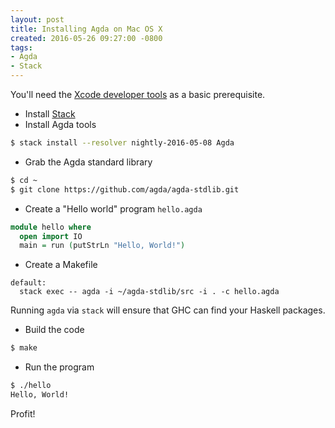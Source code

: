 ```yaml
---
layout: post
title: Installing Agda on Mac OS X
created: 2016-05-26 09:27:00 -0800
tags:
- Agda
- Stack
---
```


You'll need the [Xcode developer tools][xcode] as a basic prerequisite.

* Install [Stack][stack]
* Install Agda tools

```bash
$ stack install --resolver nightly-2016-05-08 Agda
```

* Grab the Agda standard library

```bash
$ cd ~
$ git clone https://github.com/agda/agda-stdlib.git
```

* Create a "Hello world" program `hello.agda`

```agda
module hello where
  open import IO
  main = run (putStrLn "Hello, World!")
```

* Create a Makefile

```gnumake
default:
  stack exec -- agda -i ~/agda-stdlib/src -i . -c hello.agda
```

Running `agda` via `stack` will ensure that GHC can find your Haskell packages.

* Build the code

```bash
$ make
```

* Run the program

```bash
$ ./hello
Hello, World!
```

Profit!

[stack]: http://haskellstack.org/
[xcode]: https://developer.apple.com/xcode/downloads/

